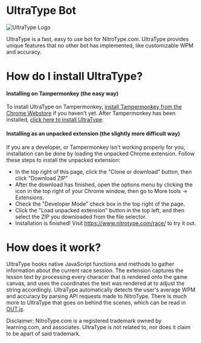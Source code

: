 # UltraType Bot
![UltraType Logo](https://github.com/ultratype/UltraTypeBot/raw/master/ico/logo.png)

UltraType is a fast, easy to use bot for NitroType.com. UltraType provides unique features that no other bot has implemented, like customizable WPM and accuracy.

# How do I install UltraType?

#### Installing on Tampermonkey (the easy way)
To install UltraType on Tampermonkey, [install Tampermonkey from the Chrome Webstore](https://chrome.google.com/webstore/detail/tampermonkey/dhdgffkkebhmkfjojejmpbldmpobfkfo) if you haven't yet. After Tampermonkey has been installed, [click here to install UltraType](https://github.com/ultratype/UltraTypeBot/raw/master/UltraType.user.js).
#### Installing as an unpacked extension (the slightly more difficult way)
If you are a developer, or Tampermonkey isn't working properly for you, installation can be done by loading the unpacked Chrome extension. Follow these steps to install the unpacked extension:
- In the top right of this page, click the "Clone or download" button, then click "Download ZIP"
- After the download has finished, open the options menu by clicking the icon in the top right of your Chrome window, then go to More tools -> Extensions.
- Check the "Developer Mode" check box in the top right of the page.
- Click the "Load unpacked extension" button in the top left, and then select the ZIP you downloaded from the file selector.
- Installation is finished! Visit https://www.nitrotype.com/race/ to try it out.

# How does it work?
UltraType hooks native JavaScript functions and methods to gather information about the current race session. The extension captures the lesson text by processing every characer that is rendered onto the game canvas, and uses the coordinates the text was rendered at to adjust the string accordingly. UltraType automatically detects the user's average WPM and accuracy by parsing API requests made to NitroType. There is much more to UltraType that goes on behind the scenes, which can be read in [OUT.js](https://github.com/ultratype/UltraTypeBot/blob/master/OUT/OUT.js).

Disclaimer: NitroType.com is a registered trademark owned by learning.com, and associates. UltraType is not related to, nor does it claim to be apart of said trademark.